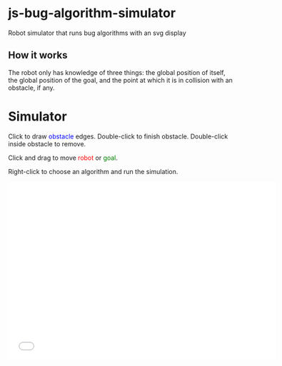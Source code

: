 # js-bug-algorithm-simulator
Robot simulator that runs bug algorithms with an svg display

## How it works
The robot only has knowledge of three things: the global position of itself, the global position of the goal, and the point at which it is in collision with an obstacle, if any.

# Simulator

Click to draw <span style="color:blue">obstacle</span> edges. Double-click to finish obstacle. Double-click inside obstacle to remove.

Click and drag to move <span style="color:red">robot</span> or <span style="color:green">goal</span>.

Right-click to choose an algorithm and run the simulation.

<iframe src="sim.html" style="border:0;width:600px;height:400px"></iframe>
